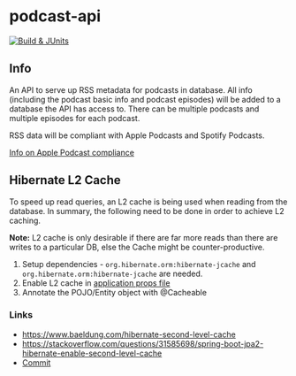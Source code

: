 # podcast-api

[![Build & JUnits](https://github.com/project-next/podcast-api/actions/workflows/build.yaml/badge.svg)](https://github.com/project-next/podcast-api/actions/workflows/build.yaml)

## Info

An API to serve up RSS metadata for podcasts in database. All info (including the podcast basic info and podcast episodes) will be added to a database the API has access to. There can be multiple podcasts and multiple episodes for each podcast.

RSS data will be compliant with Apple Podcasts and Spotify Podcasts.

[Info on Apple Podcast compliance](https://help.apple.com/itc/podcasts_connect/#/itcb54353390)

## Hibernate L2 Cache

To speed up read queries, an L2 cache is being used when reading from the database. In summary, the following need to be done in order to achieve L2 caching.

**Note:** L2 cache is only desirable if there are far more reads than there are writes to a particular DB, else the Cache might be counter-productive.

1. Setup dependencies - `org.hibernate.orm:hibernate-jcache` and `org.hibernate.orm:hibernate-jcache` are needed.
2. Enable L2 cache in [application props file](https://github.com/project-next/podcast-api/blob/750e83591fa72d5c0d04c6bedde60b10bb2af26f/src/main/resources/application.yml#L10-L20)
3. Annotate the POJO/Entity object with @Cacheable

### Links
* https://www.baeldung.com/hibernate-second-level-cache
* https://stackoverflow.com/questions/31585698/spring-boot-jpa2-hibernate-enable-second-level-cache
* [Commit](https://github.com/project-next/podcast-api/commit/750e83591fa72d5c0d04c6bedde60b10bb2af26f)
